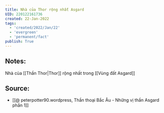 ```yaml
---
title: Nhà của Thor rộng nhất Asgard
UID: 220122161736
created: 22-Jan-2022
tags:
  - 'created/2022/Jan/22'
  - 'evergreen'
  - 'permanent/fact'
publish: True
---
```

## Notes:
Nhà của [[Thần Thor|Thor]] rộng nhất trong [[Vùng đất Asgard]]

## Source:
- [[@ peterpotter90.wordpress, Thần thoại Bắc Âu - Những vị thần Asgard phần 1]]


